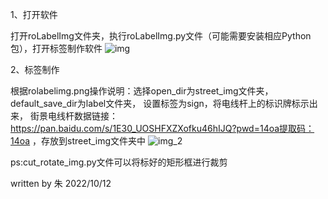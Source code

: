 1、打开软件

打开roLabelImg文件夹，执行roLabelImg.py文件（可能需要安装相应Python包），打开标签制作软件
![img](https://user-images.githubusercontent.com/114120796/195241170-ccfe811f-f22a-4acc-9c62-950921d6a415.png)

2、标签制作

根据rolabelimg.png操作说明：选择open_dir为street_img文件夹，default_save_dir为label文件夹，
设置标签为sign，将电线杆上的标识牌标示出来，
街景电线杆数据链接：https://pan.baidu.com/s/1E30_UOSHFXZXofku46hIJQ?pwd=14oa提取码：14oa 
，存放到street_img文件夹中
![img_2](https://user-images.githubusercontent.com/114120796/195241187-203d369d-25a5-4789-a7ea-0ab3c20d0137.png)


ps:cut_rotate_img.py文件可以将标好的矩形框进行裁剪

written by 朱
2022/10/12
